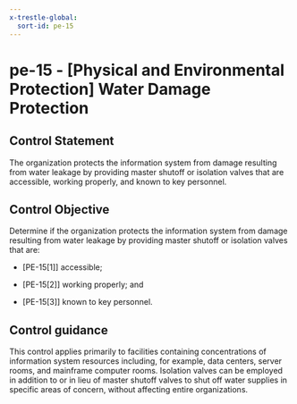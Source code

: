 ```yaml
---
x-trestle-global:
  sort-id: pe-15
---
```


# pe-15 - \[Physical and Environmental Protection\] Water Damage Protection

## Control Statement

The organization protects the information system from damage resulting from water leakage by providing master shutoff or isolation valves that are accessible, working properly, and known to key personnel.

## Control Objective

Determine if the organization protects the information system from damage resulting from water leakage by providing master shutoff or isolation valves that are:

- \[PE-15[1]\] accessible;

- \[PE-15[2]\] working properly; and

- \[PE-15[3]\] known to key personnel.

## Control guidance

This control applies primarily to facilities containing concentrations of information system resources including, for example, data centers, server rooms, and mainframe computer rooms. Isolation valves can be employed in addition to or in lieu of master shutoff valves to shut off water supplies in specific areas of concern, without affecting entire organizations.
